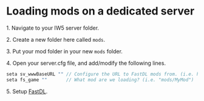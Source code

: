 # Loading mods on a dedicated server

1\. Navigate to your IW5 server folder.

2\. Create a new folder here called `mods`.

3\. Put your mod folder in your new `mods` folder.

4\. Open your server.cfg file, and add/modify the following lines.

```cs
seta sv_wwwBaseURL "" // Configure the URL to FastDL mods from. (i.e. http://domain.tld/iw5)
seta fs_game ""       // What mod are we loading? (i.e. "mods/MyMod")
```

5\. Setup [FastDL](fastdl).

